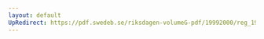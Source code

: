 ```yaml
---
layout: default
UpRedirect: https://pdf.swedeb.se/riksdagen-volumeG-pdf/19992000/reg_19992000/reg_19992000_0210.pdf
---
```

